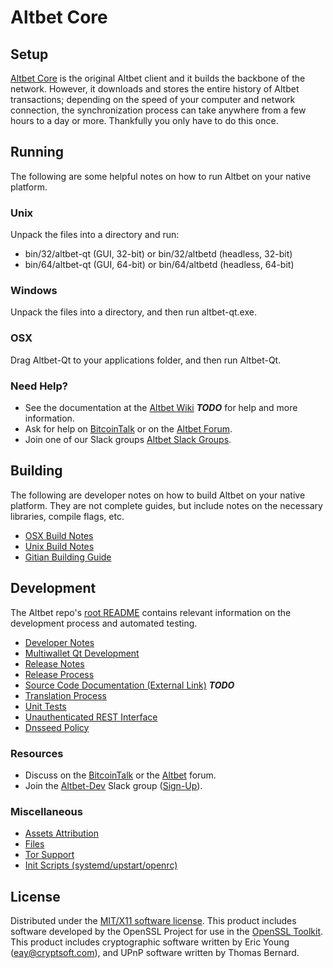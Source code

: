 Altbet Core
=====================

Setup
---------------------
[Altbet Core](http://altbet.org/wallet) is the original Altbet client and it builds the backbone of the network. However, it downloads and stores the entire history of Altbet transactions; depending on the speed of your computer and network connection, the synchronization process can take anywhere from a few hours to a day or more. Thankfully you only have to do this once.

Running
---------------------
The following are some helpful notes on how to run Altbet on your native platform.

### Unix

Unpack the files into a directory and run:

- bin/32/altbet-qt (GUI, 32-bit) or bin/32/altbetd (headless, 32-bit)
- bin/64/altbet-qt (GUI, 64-bit) or bin/64/altbetd (headless, 64-bit)

### Windows

Unpack the files into a directory, and then run altbet-qt.exe.

### OSX

Drag Altbet-Qt to your applications folder, and then run Altbet-Qt.

### Need Help?

* See the documentation at the [Altbet Wiki](https://en.bitcoin.it/wiki/Main_Page) ***TODO***
for help and more information.
* Ask for help on [BitcoinTalk](https://bitcointalk.org/index.php?topic=1262920.0) or on the [Altbet Forum](http://forum.altbet.org/).
* Join one of our Slack groups [Altbet Slack Groups](https://altbet.org/slack-logins/).

Building
---------------------
The following are developer notes on how to build Altbet on your native platform. They are not complete guides, but include notes on the necessary libraries, compile flags, etc.

- [OSX Build Notes](build-osx.md)
- [Unix Build Notes](build-unix.md)
- [Gitian Building Guide](gitian-building.md)

Development
---------------------
The Altbet repo's [root README](https://github.com/Altbet-Project/Altbet/blob/master/README.md) contains relevant information on the development process and automated testing.

- [Developer Notes](developer-notes.md)
- [Multiwallet Qt Development](multiwallet-qt.md)
- [Release Notes](release-notes.md)
- [Release Process](release-process.md)
- [Source Code Documentation (External Link)](https://dev.visucore.com/bitcoin/doxygen/) ***TODO***
- [Translation Process](translation_process.md)
- [Unit Tests](unit-tests.md)
- [Unauthenticated REST Interface](REST-interface.md)
- [Dnsseed Policy](dnsseed-policy.md)

### Resources

* Discuss on the [BitcoinTalk](https://bitcointalk.org/index.php?topic=1262920.0) or the [Altbet](http://forum.altbet.org/) forum.
* Join the [Altbet-Dev](https://altbet-dev.slack.com/) Slack group ([Sign-Up](https://altbet-dev.herokuapp.com/)).

### Miscellaneous
- [Assets Attribution](assets-attribution.md)
- [Files](files.md)
- [Tor Support](tor.md)
- [Init Scripts (systemd/upstart/openrc)](init.md)

License
---------------------
Distributed under the [MIT/X11 software license](http://www.opensource.org/licenses/mit-license.php).
This product includes software developed by the OpenSSL Project for use in the [OpenSSL Toolkit](https://www.openssl.org/). This product includes
cryptographic software written by Eric Young ([eay@cryptsoft.com](mailto:eay@cryptsoft.com)), and UPnP software written by Thomas Bernard.
